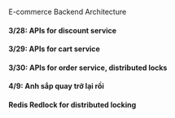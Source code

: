 E-commerce Backend Architecture
<h4>3/28: APIs for discount service</h4>
<h4>3/29: APIs for cart service</h4>
<h4>3/30: APIs for order service, distributed locks</h4>

<h4>4/9: Anh sắp quay trở lại rồi</h4>
<h4>Redis Redlock for distributed locking</h4>
